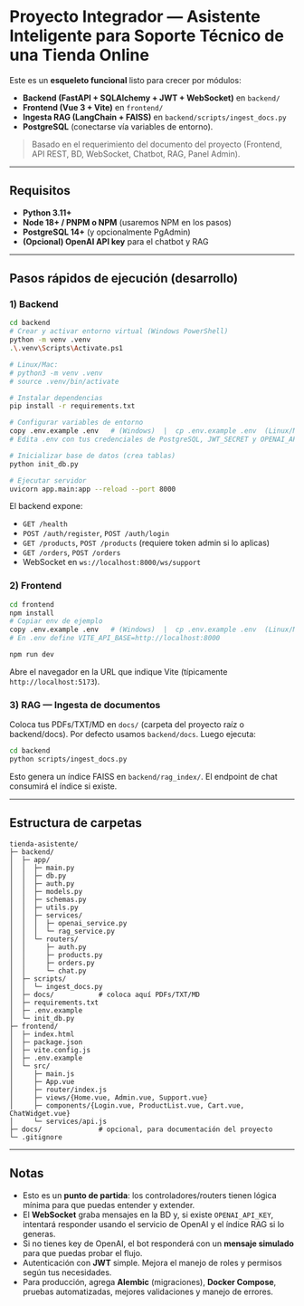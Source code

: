 # Proyecto Integrador — Asistente Inteligente para Soporte Técnico de una Tienda Online

Este es un **esqueleto funcional** listo para crecer por módulos:
- **Backend (FastAPI + SQLAlchemy + JWT + WebSocket)** en `backend/`
- **Frontend (Vue 3 + Vite)** en `frontend/`
- **Ingesta RAG (LangChain + FAISS)** en `backend/scripts/ingest_docs.py`
- **PostgreSQL** (conectarse vía variables de entorno).

> Basado en el requerimiento del documento del proyecto (Frontend, API REST, BD, WebSocket, Chatbot, RAG, Panel Admin).

---

## Requisitos

- **Python 3.11+**
- **Node 18+ / PNPM o NPM** (usaremos NPM en los pasos)
- **PostgreSQL 14+** (y opcionalmente PgAdmin)
- **(Opcional) OpenAI API key** para el chatbot y RAG

---

## Pasos rápidos de ejecución (desarrollo)

### 1) Backend
```bash
cd backend
# Crear y activar entorno virtual (Windows PowerShell)
python -m venv .venv
.\.venv\Scripts\Activate.ps1

# Linux/Mac:
# python3 -m venv .venv
# source .venv/bin/activate

# Instalar dependencias
pip install -r requirements.txt

# Configurar variables de entorno
copy .env.example .env   # (Windows)  |  cp .env.example .env  (Linux/Mac)
# Edita .env con tus credenciales de PostgreSQL, JWT_SECRET y OPENAI_API_KEY (si lo usarás)

# Inicializar base de datos (crea tablas)
python init_db.py

# Ejecutar servidor
uvicorn app.main:app --reload --port 8000
```
El backend expone:
- `GET /health`
- `POST /auth/register`, `POST /auth/login`
- `GET /products`, `POST /products` (requiere token admin si lo aplicas)
- `GET /orders`, `POST /orders`
- WebSocket en `ws://localhost:8000/ws/support`

### 2) Frontend
```bash
cd frontend
npm install
# Copiar env de ejemplo
copy .env.example .env   # (Windows)  |  cp .env.example .env  (Linux/Mac)
# En .env define VITE_API_BASE=http://localhost:8000

npm run dev
```
Abre el navegador en la URL que indique Vite (típicamente `http://localhost:5173`).

### 3) RAG — Ingesta de documentos
Coloca tus PDFs/TXT/MD en `docs/` (carpeta del proyecto raíz o backend/docs). Por defecto usamos `backend/docs`.
Luego ejecuta:
```bash
cd backend
python scripts/ingest_docs.py
```
Esto genera un índice FAISS en `backend/rag_index/`. El endpoint de chat consumirá el índice si existe.

---

## Estructura de carpetas

```
tienda-asistente/
├─ backend/
│  ├─ app/
│  │  ├─ main.py
│  │  ├─ db.py
│  │  ├─ auth.py
│  │  ├─ models.py
│  │  ├─ schemas.py
│  │  ├─ utils.py
│  │  ├─ services/
│  │  │  ├─ openai_service.py
│  │  │  └─ rag_service.py
│  │  └─ routers/
│  │     ├─ auth.py
│  │     ├─ products.py
│  │     ├─ orders.py
│  │     └─ chat.py
│  ├─ scripts/
│  │  └─ ingest_docs.py
│  ├─ docs/           # coloca aquí PDFs/TXT/MD
│  ├─ requirements.txt
│  ├─ .env.example
│  └─ init_db.py
├─ frontend/
│  ├─ index.html
│  ├─ package.json
│  ├─ vite.config.js
│  ├─ .env.example
│  └─ src/
│     ├─ main.js
│     ├─ App.vue
│     ├─ router/index.js
│     ├─ views/{Home.vue, Admin.vue, Support.vue}
│     ├─ components/{Login.vue, ProductList.vue, Cart.vue, ChatWidget.vue}
│     └─ services/api.js
├─ docs/              # opcional, para documentación del proyecto
└─ .gitignore
```

---

## Notas

- Esto es un **punto de partida**: los controladores/routers tienen lógica mínima para que puedas entender y extender.
- El **WebSocket** graba mensajes en la BD y, si existe `OPENAI_API_KEY`, intentará responder usando el servicio de OpenAI y el índice RAG si lo generas.
- Si no tienes key de OpenAI, el bot responderá con un **mensaje simulado** para que puedas probar el flujo.
- Autenticación con **JWT** simple. Mejora el manejo de roles y permisos según tus necesidades.
- Para producción, agrega **Alembic** (migraciones), **Docker Compose**, pruebas automatizadas, mejores validaciones y manejo de errores.
